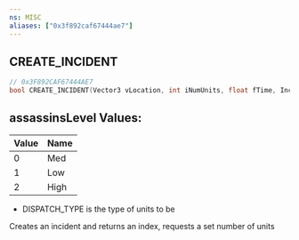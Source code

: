 ```yaml
---
ns: MISC
aliases: ["0x3f892caf67444ae7"]
---
```

## CREATE_INCIDENT

```c
// 0x3F892CAF67444AE7
bool CREATE_INCIDENT(Vector3 vLocation, int iNumUnits, float fTime, Incident incident, int iOverrideRelGroupHash, int assassinsLevel);
```

## assassinsLevel Values:
| Value | Name |
| --- | --- |
| 0 | Med |
| 1 | Low |
| 2 | High |


- DISPATCH_TYPE is the type of units to be

Creates an incident and returns an index, requests a set number of units

